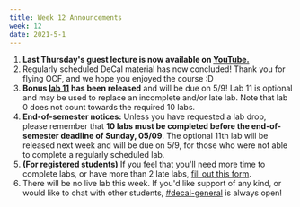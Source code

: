 ```yaml
---
title: Week 12 Announcements
week: 12
date: 2021-5-1
---
```


1. **Last Thursday's guest lecture is now available on [YouTube.](https://youtu.be/X9kIQDodW-U)**
1. Regularly scheduled DeCal material has now concluded! Thank you for flying OCF, and we hope you enjoyed the course :D
1. **Bonus [lab 11](/labs/11) has been released** and will be due on 5/9! Lab 11 is optional and may be used to replace an incomplete and/or late lab. Note that lab 0 does not count towards the required 10 labs.
1. **End-of-semester notices:** Unless you have requested a lab drop, please remember that **10 labs must be completed before the end-of-semester deadline of Sunday, 05/09**. The optional 11th lab will be released next week and will be due on 5/9, for those who were not able to complete a regularly scheduled lab.
1. **(For registered students)** If you feel that you'll need more time to complete labs, or have more than 2 late labs, [fill out this form](https://docs.google.com/forms/d/e/1FAIpQLSdyiHHotB8fQT2FoucwYqAGq3DkZ6rK4-0zUBMtBKGostob2w/viewform).
1. There will be no live lab this week. If you'd like support of any kind, or would like to chat with other students, [#decal-general](https://ocf.io/slack) is always open!
